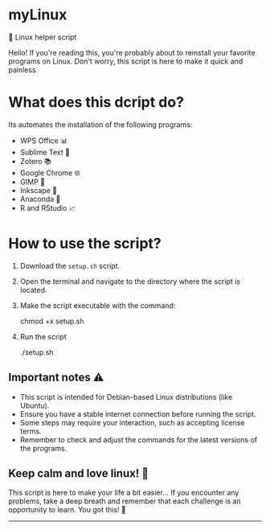 # myLinux

🐧 Linux helper script

Hello! If you're reading this, you're probably about to reinstall your favorite programs on Linux. Don't worry, this script is here to make it quick and painless

# What does this dcript do? 

Its automates the installation of the following programs:
- WPS Office 📊
- Sublime Text 📝
- Zotero 📚
- Google Chrome 🌐
- GIMP 🎨
- Inkscape 📏
- Anaconda 🐍
- R and RStudio 📈

# How to use the script? 

1. Download the `setup.sh` script.
2. Open the terminal and navigate to the directory where the script is located.
3. Make the script executable with the command:

   chmod +x setup.sh

5. Run the script

   ./setup.sh

## Important notes ⚠️

- This script is intended for Debian-based Linux distributions (like Ubuntu).
- Ensure you have a stable internet connection before running the script.
- Some steps may require your interaction, such as accepting license terms.
- Remember to check and adjust the commands for the latest versions of the programs.

## Keep calm and love linux! 💖

This script is here to make your life a bit easier...
If you encounter any problems, take a deep breath and remember that each challenge is an opportunity to learn. You got this! 💪

---


